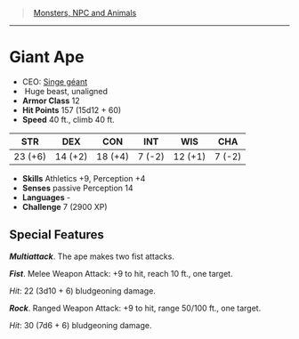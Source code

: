 ﻿---
!MonsterItem
Family: MonsterVO
Type: beast
Size: Huge
Alignment: unaligned
ArmorClass: 12
HitPoints: 157 (15d12 + 60)
Speed: 40 ft., climb 40 ft.
Strength: 23 (+6)
Dexterity: 14 (+2)
Constitution: 18 (+4)
Intelligence: ' 7 (-2)'
Wisdom: 12 (+1)
Charisma: ' 7 (-2)'
Skills: Athletics +9, Perception +4
Senses: passive Perception 14
Languages: '-'
Challenge: 7 (2900 XP)
Id: monsters_vo.md#giant-ape
ParentLink: monsters_vo.md#monsters-npc-and-animals
Name: Giant Ape
ParentName: Monsters, NPC and Animals
NameLevel: 1
AltName: '[Singe géant](hd_monsters_singe_geant.md)'
Attributes: {}
---
> [Monsters, NPC and Animals](srd_monsters.md)

---

# Giant Ape

- CEO: [Singe géant](hd_monsters_singe_geant.md)
-  Huge beast, unaligned
- **Armor Class** 12
- **Hit Points** 157 (15d12 + 60)
- **Speed** 40 ft., climb 40 ft.

|STR|DEX|CON|INT|WIS|CHA|
|---|---|---|---|---|---|
|23 (+6)|14 (+2)|18 (+4)| 7 (-2)|12 (+1)| 7 (-2)|

- **Skills** Athletics +9, Perception +4
- **Senses** passive Perception 14
- **Languages** -
- **Challenge** 7 (2900 XP)

## Special Features

**_Multiattack_**. The ape makes two fist attacks.

**_Fist_**. Melee Weapon Attack: +9 to hit, reach 10 ft., one target.

_Hit_: 22 (3d10 + 6) bludgeoning damage.

**_Rock_**. Ranged Weapon Attack: +9 to hit, range 50/100 ft., one target.

_Hit_: 30 (7d6 + 6) bludgeoning damage.


